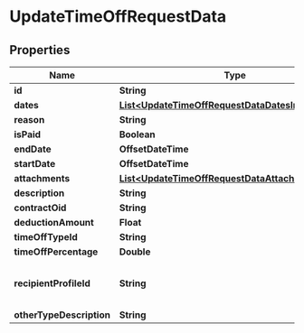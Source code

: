 

# UpdateTimeOffRequestData


## Properties

| Name | Type | Description | Notes |
|------------ | ------------- | ------------- | -------------|
|**id** | **String** |  |  [optional] |
|**dates** | [**List&lt;UpdateTimeOffRequestDataDatesInner&gt;**](UpdateTimeOffRequestDataDatesInner.md) |  |  [optional] |
|**reason** | **String** |  |  [optional] |
|**isPaid** | **Boolean** |  |  [optional] |
|**endDate** | **OffsetDateTime** |  |  [optional] |
|**startDate** | **OffsetDateTime** |  |  [optional] |
|**attachments** | [**List&lt;UpdateTimeOffRequestDataAttachmentsInner&gt;**](UpdateTimeOffRequestDataAttachmentsInner.md) |  |  [optional] |
|**description** | **String** |  |  [optional] |
|**contractOid** | **String** |  |  [optional] |
|**deductionAmount** | **Float** |  |  [optional] |
|**timeOffTypeId** | **String** |  |  [optional] |
|**timeOffPercentage** | **Double** |  |  [optional] |
|**recipientProfileId** | **String** | The hris profile id of the recipient |  [optional] |
|**otherTypeDescription** | **String** |  |  [optional] |



